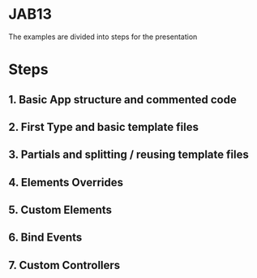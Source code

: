 JAB13
=====

The examples are divided into steps for the presentation

# Steps

## 1. Basic App structure and commented code
## 2. First Type and basic template files
## 3. Partials and splitting / reusing template files
## 4. Elements Overrides
## 5. Custom Elements
## 6. Bind Events
## 7. Custom Controllers

